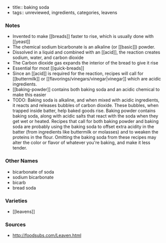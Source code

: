 - title:: baking soda
- tags:: unreviewed, ingredients, categories, leavens
### Notes
- Invented to make [[breads]] faster to rise, which is usually done with [[yeast]]
- The chemical sodium bicarbonate is an alkaline (or [[basic]]) powder.
- Dissolved in a liquid and combined with an [[acid]], the reaction creates sodium, water, and carbon dioxide
- The Carbon dioxide gas expands the interior of the bread to give it rise
- Essential for most [[quick-breads]]
- Since an [[acid]] is required for the reaction, recipes will call for [[buttermilk]] or [[flavorings/vinegars/vinegar|vinegar]] which are acidic ingredients.
- [[baking-powder]] contains both baking soda and an acidic chemical to make this easier
- TODO: Baking soda is alkaline, and when mixed with acidic ingredients, it reacts and releases bubbles of carbon dioxide. These bubbles, when trapped inside batter, help baked goods rise. Baking powder contains baking soda, along with acidic salts that react with the soda when they get wet or heated. Recipes that call for both baking powder and baking soda are probably using the baking soda to offset extra acidity in the batter (from ingredients like buttermilk or molasses) and to weaken the proteins in the flour. Omitting the baking soda from these recipes may alter the color or flavor of whatever you're baking, and make it less tender.

### Other Names
* bicarbonate of soda
* sodium bicarbonate
* bicarb
* bread soda

### Varieties
* [[leavens]]

### Sources
* http://foodsubs.com/Leaven.html
